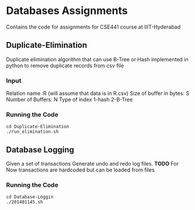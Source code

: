 # Databases Assignments 
Contains the code for assignments for CSE441 course at IIIT-Hyderabad

## Duplicate-Elimination
Duplicate elimination algorithm that can use B-Tree or Hash implemented in python to remove duplicate records from csv file
### Input
Relation name :R (will assume that data is in R.csv)
Size of buffer in bytes: S
Number of Buffers: N
Type of index 1-hash 2-B-Tree

### Running the Code
```
cd Duplicate-Elimination
./run_elimination.sh
```

## Database Logging
Given a set of transactions Generate undo and redo log files. 
**TODO**
For Now transactions are hardcoded but can be loaded from files

### Running the Code
```
cd Database-Loggin
./201401145.sh
```

